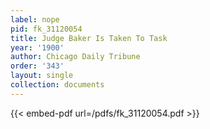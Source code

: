 ```yaml
---
label: nope
pid: fk_31120054
title: Judge Baker Is Taken To Task
year: '1900'
author: Chicago Daily Tribune
order: '343'
layout: single
collection: documents
---
```



{{< embed-pdf url=/pdfs/fk_31120054.pdf >}}